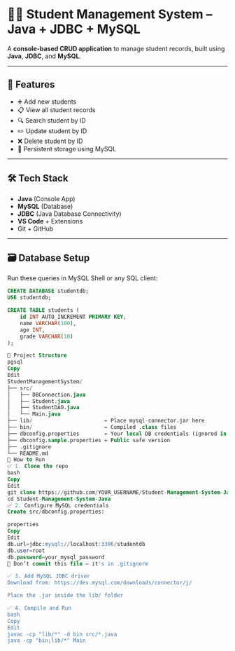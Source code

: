 
# 🧑‍🎓 Student Management System – Java + JDBC + MySQL

A **console-based CRUD application** to manage student records, built using **Java**, **JDBC**, and **MySQL**.

---

## 📌 Features

- ➕ Add new students
- 📋 View all student records
- 🔍 Search student by ID
- ✏️ Update student by ID
- ❌ Delete student by ID
- 💾 Persistent storage using MySQL

---

## 🛠 Tech Stack

- **Java** (Console App)
- **MySQL** (Database)
- **JDBC** (Java Database Connectivity)
- **VS Code** + Extensions
- Git + GitHub

---

## 🗃️ Database Setup

Run these queries in MySQL Shell or any SQL client:

```sql
CREATE DATABASE studentdb;
USE studentdb;

CREATE TABLE students (
    id INT AUTO_INCREMENT PRIMARY KEY,
    name VARCHAR(100),
    age INT,
    grade VARCHAR(10)
);

🧾 Project Structure
pgsql
Copy
Edit
StudentManagementSystem/
├── src/
│   ├── DBConnection.java
│   ├── Student.java
│   ├── StudentDAO.java
│   └── Main.java
├── lib/                       ← Place mysql-connector.jar here
├── bin/                       ← Compiled .class files
├── dbconfig.properties        ← Your local DB credentials (ignored in Git)
├── dbconfig.sample.properties ← Public safe version
├── .gitignore
└── README.md
🚀 How to Run
✅ 1. Clone the repo
bash
Copy
Edit
git clone https://github.com/YOUR_USERNAME/Student-Management-System-Java.git
cd Student-Management-System-Java
✅ 2. Configure MySQL credentials
Create src/dbconfig.properties:

properties
Copy
Edit
db.url=jdbc:mysql://localhost:3306/studentdb
db.user=root
db.password=your_mysql_password
🔐 Don’t commit this file — it's in .gitignore

✅ 3. Add MySQL JDBC driver
Download from: https://dev.mysql.com/downloads/connector/j/

Place the .jar inside the lib/ folder

✅ 4. Compile and Run
bash
Copy
Edit
javac -cp "lib/*" -d bin src/*.java
java -cp "bin;lib/*" Main
